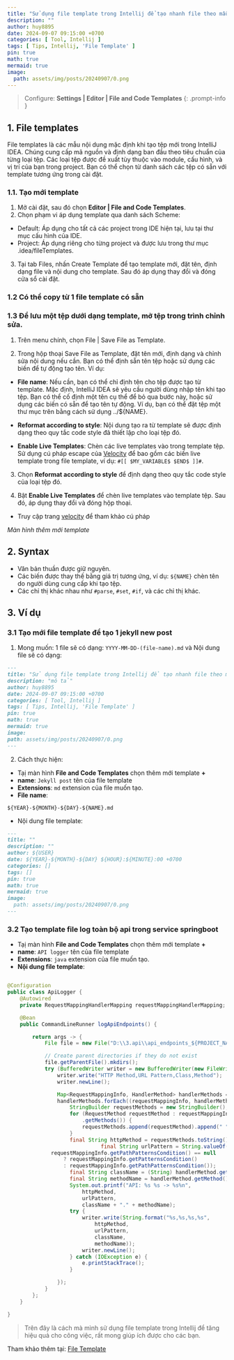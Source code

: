 ```yaml
---
title: "Sử dụng file template trong Intellij để tạo nhanh file theo mẫu"
description: ""
author: huy8895
date: 2024-09-07 09:15:00 +0700
categories: [ Tool, Intellij ]
tags: [ Tips, Intellij, 'File Template' ]
pin: true
math: true
mermaid: true
image:
  path: assets/img/posts/20240907/0.png
---
```


> Configure: **Settings \| Editor \| File and Code Templates**
> {: .prompt-info }

## 1. File templates

File templates là các mẫu nội dung mặc định khi tạo tệp mới trong IntelliJ IDEA. Chúng cung cấp mã
nguồn và định dạng ban đầu theo tiêu chuẩn của từng loại tệp. Các loại tệp được đề xuất tùy thuộc
vào module, cấu hình, và vị trí của bạn trong project. Bạn có thể chọn từ danh sách các tệp có sẵn
với template tương ứng trong cài đặt.

### 1.1. Tạo mới template

1. Mở cài đặt, sau đó chọn **Editor \| File and Code Templates**.
2. Chọn phạm vi áp dụng template qua danh sách Scheme:

- Default: Áp dụng cho tất cả các project trong IDE hiện tại, lưu tại thư mục cấu hình của IDE.
- Project: Áp dụng riêng cho từng project và được lưu trong thư mục .idea/fileTemplates.

3. Tại tab Files, nhấn Create Template để tạo template mới, đặt tên, định dạng file và nội dung cho
   template. Sau đó áp dụng thay đổi và đóng cửa sổ cài đặt.

### 1.2 Có thể copy từ 1 file template có sẵn

### 1.3 Để lưu một tệp dưới dạng template, mở tệp trong trình chỉnh sửa.

1. Trên menu chính, chọn File \| Save File as Template.

2. Trong hộp thoại Save File as Template, đặt tên mới, định dạng và chỉnh sửa nội dung nếu cần. Bạn
   có thể định sẵn tên tệp hoặc sử dụng các biến để tự động tạo tên. Ví dụ:

- **File name**: Nếu cần, bạn có thể chỉ định tên cho tệp được tạo từ template. Mặc định, IntelliJ
  IDEA sẽ yêu cầu người dùng nhập tên khi tạo tệp. Bạn có thể cố định một tên cụ thể để bỏ qua
  bước này, hoặc sử dụng các biến có sẵn để tạo tên tự động. Ví dụ, bạn có thể đặt tệp một thư mục
  trên bằng cách sử dụng ../${NAME}.

- **Reformat according to style**: Nội dung tạo ra từ template sẽ được định dạng theo quy tắc code
  style đã thiết lập cho loại tệp đó.

- **Enable Live Templates**: Chèn các live templates vào trong template tệp. Sử dụng cú pháp
  escape
  của [Velocity](https://velocity.apache.org/engine/devel/user-guide.html) để bao gồm các biến
  live
  template trong file template, ví dụ: `#[[ $MY_VARIABLE$ $END$ ]]#`.

3. Chọn **Reformat according to style** để định dạng theo quy tắc code style của loại tệp đó.

4. Bật **Enable Live Templates** để chèn live templates vào template tệp. Sau đó, áp dụng thay đổi
   và đóng hộp thoại.


- Truy cập
  trang [velocity](https://velocity.apache.org/engine/devel/user-guide.html#Velocity_Template_Language_VTL:_An_Introduction)
  để tham khảo cú pháp

[//]: # (  ![Jetbra]&#40;assets/img/posts/20240907/1.png&#41;{: width="972" height="589" })
_Màn hình thêm mới template_

## 2. Syntax

- Văn bản thuần được giữ nguyên.
- Các biến được thay thế bằng giá trị tương ứng, ví dụ: `${NAME}` chèn tên do người dùng cung cấp
  khi tạo tệp.
- Các chỉ thị khác nhau như `#parse`, `#set`, `#if`, và các chỉ thị khác.

## 3. Ví dụ

### 3.1 Tạo mới file template để tạo 1 jekyll new post

1. Mong muốn: 1 file sẽ có dạng: `YYYY-MM-DD-(file-name).md` và Nội dung file sẽ có dạng:

  ```markdown
---
title: "Sử dụng file template trong Intellij để tạo nhanh file theo mẫu"
description: "mô tả"
author: huy8895
date: 2024-09-07 09:15:00 +0700
categories: [ Tool, Intellij ]
tags: [ Tips, Intellij, 'File Template' ]
pin: true
math: true
mermaid: true
image:
path: assets/img/posts/20240907/0.png
---
  ```

2. Cách thực hiện:

- Tạị màn hình **File and Code Templates** chọn thêm mới template **+**
- **name**: `Jekyll post` tên của file template
- **Extensions**: `md` extension của file muốn tạo.
- **File name**:

```text
${YEAR}-${MONTH}-${DAY}-${NAME}.md
```

- Nội dung file template:

```markdown
---
title: ""
description: ""
author: ${USER}
date: ${YEAR}-${MONTH}-${DAY} ${HOUR}:${MINUTE}:00 +0700
categories: []
tags: []
pin: true
math: true
mermaid: true
image:
  path: assets/img/posts/20240907/0.png
---
```

### 3.2 Tạo template file log toàn bộ api trong service springboot
- Tạị màn hình **File and Code Templates** chọn thêm mới template **+**
- **name**: `API logger` tên của file template
- **Extensions**: `java` extension của file muốn tạo.
- **Nội dung file template**:

```java 

@Configuration
public class ApiLogger {
    @Autowired
    private RequestMappingHandlerMapping requestMappingHandlerMapping;

    @Bean
    public CommandLineRunner logApiEndpoints() {

        return args -> {
            File file = new File("D:\\3.api\\api_endpoints_${PROJECT_NAME}.csv");

            // Create parent directories if they do not exist
            file.getParentFile().mkdirs();
            try (BufferedWriter writer = new BufferedWriter(new FileWriter(file))) {
                writer.write("HTTP Method,URL Pattern,Class,Method");
                writer.newLine();

                Map<RequestMappingInfo, HandlerMethod> handlerMethods = requestMappingHandlerMapping.getHandlerMethods();
                handlerMethods.forEach((requestMappingInfo, handlerMethod) -> {
                    StringBuilder requestMethods = new StringBuilder();
                    for (RequestMethod requestMethod : requestMappingInfo.getMethodsCondition()
                        .getMethods()) {
                        requestMethods.append(requestMethod).append(" ");
                    }
                    final String httpMethod = requestMethods.toString().trim();
                              final String urlPattern = String.valueOf(
              requestMappingInfo.getPathPatternsCondition() == null
                  ? requestMappingInfo.getPatternsCondition()
                  : requestMappingInfo.getPathPatternsCondition());
                    final String className = (String) handlerMethod.getBean();
                    final String methodName = handlerMethod.getMethod().getName();
                    System.out.printf("API: %s %s -> %s%n",
                        httpMethod,
                        urlPattern,
                        className + "." + methodName);
                    try {
                        writer.write(String.format("%s,%s,%s,%s",
                            httpMethod,
                            urlPattern,
                            className,
                            methodName));
                        writer.newLine();
                    } catch (IOException e) {
                        e.printStackTrace();
                    }

                });
            }
        };
    }

}
```


> Trên đây là cách mà mình sử dụng file template trong Intellij để tăng hiệu quả cho công việc, rất
> mong giúp ích được cho các bạn.

Tham khảo thêm tại: [File Template](https://www.jetbrains.com/help/idea/using-file-and-code-templates.html)



